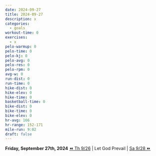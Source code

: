 ```yaml
---
date: 2024-09-27
title: 2024-09-27
description: x
categories:
  - goals
workout-time: 0
exercises:
  - x
pelo-warmup: 0
pelo-time: 0
pelo-kj: 0
pelo-avg: 0
pelo-res: 0
pelo-rpm: 0
avg-w: 0
run-dist: 0
run-time: 0
hike-dist: 0
hike-elev: 0
hike-time: 0
basketball-time: 0
bike-dist: 0
bike-time: 0
bike-elev: 0
hr-avg: 166
hr-range: 152-171
mile-run: 9:02
draft: false
---
```

**Friday, September 27th, 2024**
[⏪ Th 9/26](goals/2024-09-26) | Let God Prevail | [Sa 9/28 ⏩](goals/2024-09-28)



